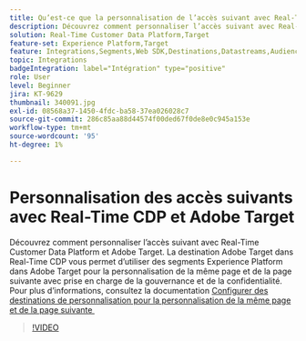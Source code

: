 ```yaml
---
title: Qu’est-ce que la personnalisation de l’accès suivant avec Real-Time CDP et Adobe Target ?
description: Découvrez comment personnaliser l’accès suivant avec Real-Time Customer Data Platform (CDP) et Adobe Target.
solution: Real-Time Customer Data Platform,Target
feature-set: Experience Platform,Target
feature: Integrations,Segments,Web SDK,Destinations,Datastreams,Audiences,Experience Targeting
topic: Integrations
badgeIntegration: label="Intégration" type="positive"
role: User
level: Beginner
jira: KT-9629
thumbnail: 340091.jpg
exl-id: 08568a37-1450-4fdc-ba58-37ea026028c7
source-git-commit: 286c85aa88d44574f00ded67f0de8e0c945a153e
workflow-type: tm+mt
source-wordcount: '95'
ht-degree: 1%

---
```


# Personnalisation des accès suivants avec Real-Time CDP et Adobe Target

Découvrez comment personnaliser l’accès suivant avec Real-Time Customer Data Platform et Adobe Target. La destination Adobe Target dans Real-Time CDP vous permet d’utiliser des segments Experience Platform dans Adobe Target pour la personnalisation de la même page et de la page suivante avec prise en charge de la gouvernance et de la confidentialité. Pour plus d’informations, consultez la documentation [&#x200B; Configurer des destinations de personnalisation pour la personnalisation de la même page et de la page suivante &#x200B;](https://experienceleague.adobe.com/docs/experience-platform/destinations/ui/activate/configure-personalization-destinations.html?lang=fr)

>[!VIDEO](https://video.tv.adobe.com/v/340091?learn=on&enablevpops)

